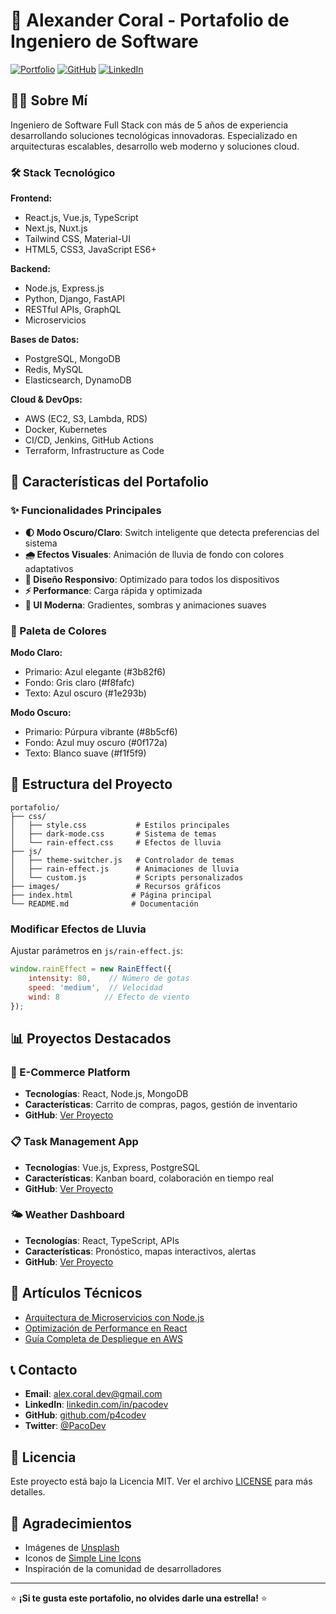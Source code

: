 # 🚀 Alexander Coral - Portafolio de Ingeniero de Software

[![Portfolio](https://img.shields.io/badge/Portfolio-Live-brightgreen)](https://p4codev.github.io)
[![GitHub](https://img.shields.io/badge/GitHub-p4codev-blue)](https://github.com/p4codev)
[![LinkedIn](https://img.shields.io/badge/LinkedIn-pacodev-blue)](https://www.linkedin.com/in/pacodev/)

## 👨‍💻 Sobre Mí

Ingeniero de Software Full Stack con más de 5 años de experiencia desarrollando soluciones tecnológicas innovadoras. Especializado en arquitecturas escalables, desarrollo web moderno y soluciones cloud.

### 🛠️ Stack Tecnológico

**Frontend:**
- React.js, Vue.js, TypeScript
- Next.js, Nuxt.js
- Tailwind CSS, Material-UI
- HTML5, CSS3, JavaScript ES6+

**Backend:**
- Node.js, Express.js
- Python, Django, FastAPI
- RESTful APIs, GraphQL
- Microservicios

**Bases de Datos:**
- PostgreSQL, MongoDB
- Redis, MySQL
- Elasticsearch, DynamoDB

**Cloud & DevOps:**
- AWS (EC2, S3, Lambda, RDS)
- Docker, Kubernetes
- CI/CD, Jenkins, GitHub Actions
- Terraform, Infrastructure as Code

## 🎯 Características del Portafolio

### ✨ Funcionalidades Principales

- **🌓 Modo Oscuro/Claro**: Switch inteligente que detecta preferencias del sistema
- **🌧️ Efectos Visuales**: Animación de lluvia de fondo con colores adaptativos
- **📱 Diseño Responsivo**: Optimizado para todos los dispositivos
- **⚡ Performance**: Carga rápida y optimizada
- **🎨 UI Moderna**: Gradientes, sombras y animaciones suaves

### 🎨 Paleta de Colores

**Modo Claro:**
- Primario: Azul elegante (#3b82f6)
- Fondo: Gris claro (#f8fafc)
- Texto: Azul oscuro (#1e293b)

**Modo Oscuro:**
- Primario: Púrpura vibrante (#8b5cf6)
- Fondo: Azul muy oscuro (#0f172a)
- Texto: Blanco suave (#f1f5f9)

## 📂 Estructura del Proyecto

```
portafolio/
├── css/
│   ├── style.css           # Estilos principales
│   ├── dark-mode.css       # Sistema de temas
│   └── rain-effect.css     # Efectos de lluvia
├── js/
│   ├── theme-switcher.js   # Controlador de temas
│   ├── rain-effect.js      # Animaciones de lluvia
│   └── custom.js           # Scripts personalizados
├── images/                 # Recursos gráficos
├── index.html             # Página principal
└── README.md              # Documentación
```
### Modificar Efectos de Lluvia
Ajustar parámetros en `js/rain-effect.js`:

```javascript
window.rainEffect = new RainEffect({
    intensity: 80,    // Número de gotas
    speed: 'medium',  // Velocidad
    wind: 8          // Efecto de viento
});
```

## 📊 Proyectos Destacados

### 🛒 E-Commerce Platform
- **Tecnologías**: React, Node.js, MongoDB
- **Características**: Carrito de compras, pagos, gestión de inventario
- **GitHub**: [Ver Proyecto](https://github.com/p4codev/ecommerce-platform)

### 📋 Task Management App
- **Tecnologías**: Vue.js, Express, PostgreSQL
- **Características**: Kanban board, colaboración en tiempo real
- **GitHub**: [Ver Proyecto](https://github.com/p4codev/task-management-app)

### 🌤️ Weather Dashboard
- **Tecnologías**: React, TypeScript, APIs
- **Características**: Pronóstico, mapas interactivos, alertas
- **GitHub**: [Ver Proyecto](https://github.com/p4codev/weather-dashboard)

## 📝 Artículos Técnicos

- [Arquitectura de Microservicios con Node.js](https://medium.com/@alex.coral.dev/microservices-architecture)
- [Optimización de Performance en React](https://dev.to/alexcoral/react-performance-optimization)
- [Guía Completa de Despliegue en AWS](https://hashnode.com/@alexcoral/aws-deployment-guide)

## 📞 Contacto

- **Email**: alex.coral.dev@gmail.com
- **LinkedIn**: [linkedin.com/in/pacodev](https://www.linkedin.com/in/pacodev/)
- **GitHub**: [github.com/p4codev](https://github.com/p4codev)
- **Twitter**: [@PacoDev](https://x.com/PacoDev)

## 📄 Licencia

Este proyecto está bajo la Licencia MIT. Ver el archivo [LICENSE](LICENSE) para más detalles.

## 🙏 Agradecimientos

- Imágenes de [Unsplash](https://unsplash.com)
- Iconos de [Simple Line Icons](https://simplelineicons.github.io/)
- Inspiración de la comunidad de desarrolladores

---

⭐ **¡Si te gusta este portafolio, no olvides darle una estrella!** ⭐
